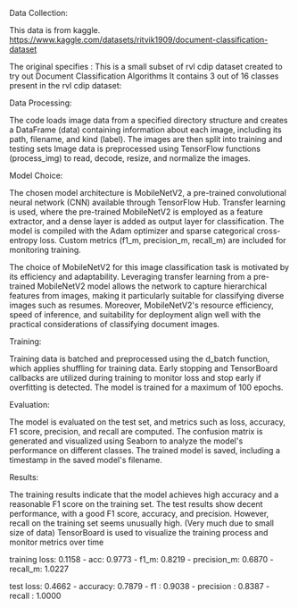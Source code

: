 Data Collection:

This data is from kaggle. https://www.kaggle.com/datasets/ritvik1909/document-classification-dataset

The original specifies :
This is a small subset of rvl cdip dataset created to try out Document Classification Algorithms
It contains 3 out of 16 classes present in the rvl cdip dataset:

Data Processing:

The code loads image data from a specified directory structure and creates a DataFrame (data) containing information about each image, including its path, filename, and kind (label).
The images are then split into training and testing sets
Image data is preprocessed using TensorFlow functions (process_img) to read, decode, resize, and normalize the images.


Model Choice:

The chosen model architecture is MobileNetV2, a pre-trained convolutional neural network (CNN) available through TensorFlow Hub.
Transfer learning is used, where the pre-trained MobileNetV2 is employed as a feature extractor, and a dense layer is added as output layer for classification.
The model is compiled with the Adam optimizer and sparse categorical cross-entropy loss. Custom metrics (f1_m, precision_m, recall_m) are included for monitoring training.


The choice of MobileNetV2 for this image classification task is motivated by its efficiency and adaptability. Leveraging transfer learning from a pre-trained MobileNetV2 model allows the network to capture hierarchical features from images, making it particularly suitable for classifying diverse images such as resumes. Moreover, MobileNetV2's resource efficiency, speed of inference, and suitability for deployment align well with the practical considerations of classifying document images.


Training:

Training data is batched and preprocessed using the d_batch function, which applies shuffling for training data.
Early stopping and TensorBoard callbacks are utilized during training to monitor loss and stop early if overfitting is detected.
The model is trained for a maximum of 100 epochs.


Evaluation:

The model is evaluated on the test set, and metrics such as loss, accuracy, F1 score, precision, and recall are computed.
The confusion matrix is generated and visualized using Seaborn to analyze the model's performance on different classes.
The trained model is saved, including a timestamp in the saved model's filename.


Results:

The training results indicate that the model achieves high accuracy and a reasonable F1 score on the training set.
The test results show decent performance, with a good F1 score, accuracy, and precision. However, recall on the training set seems unusually high. (Very much due to small size of data)
TensorBoard is used to visualize the training process and monitor metrics over time

training loss: 0.1158 - acc: 0.9773 - f1_m: 0.8219 - precision_m: 0.6870 - recall_m: 1.0227

test loss: 0.4662 - accuracy: 0.7879 - f1 : 0.9038 - precision : 0.8387 - recall : 1.0000